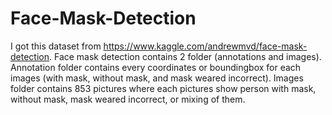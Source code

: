# Face-Mask-Detection

I got this dataset from https://www.kaggle.com/andrewmvd/face-mask-detection. Face mask detection contains 2 folder (annotations and images). Annotation folder contains every coordinates or boundingbox for each images (with mask, without mask, and mask weared incorrect). Images folder contains 853 pictures where each pictures show person with mask, without mask, mask weared incorrect, or mixing of them. 

